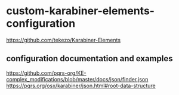 # custom-karabiner-elements-configuration
https://github.com/tekezo/Karabiner-Elements 

## configuration documentation and examples
https://github.com/pqrs-org/KE-complex_modifications/blob/master/docs/json/finder.json
https://pqrs.org/osx/karabiner/json.html#root-data-structure
